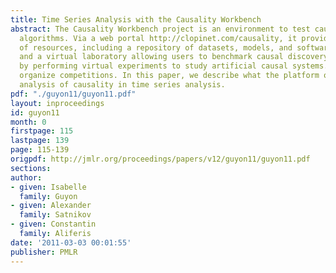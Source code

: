 ```yaml
---
title: Time Series Analysis with the Causality Workbench
abstract: The Causality Workbench project is an environment to test causal discovery
  algorithms. Via a web portal http://clopinet.com/causality, it provides a number
  of resources, including a repository of datasets, models, and software packages,
  and a virtual laboratory allowing users to benchmark causal discovery algorithms
  by performing virtual experiments to study artificial causal systems. We regularly
  organize competitions. In this paper, we describe what the platform offers for the
  analysis of causality in time series analysis.
pdf: "./guyon11/guyon11.pdf"
layout: inproceedings
id: guyon11
month: 0
firstpage: 115
lastpage: 139
page: 115-139
origpdf: http://jmlr.org/proceedings/papers/v12/guyon11/guyon11.pdf
sections: 
author:
- given: Isabelle
  family: Guyon
- given: Alexander
  family: Satnikov
- given: Constantin
  family: Aliferis
date: '2011-03-03 00:01:55'
publisher: PMLR
---
```

